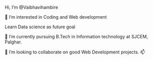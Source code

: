  Hi, I’m @Vaibhavihambire

 
👀 I’m interested in Coding and Web development

   Learn Data science as future goal

🌱 I’m currently pursuing B.Tech in Information technology at SJCEM, Palghar.

💞️ I’m looking to collaborate on good Web Development projects.
📫 
